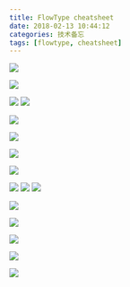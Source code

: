 ```yaml
---
title: FlowType cheatsheet
date: 2018-02-13 10:44:12
categories: 技术备忘
tags: [flowtype, cheatsheet]
---
```


![](http://ww1.sinaimg.cn/large/006kHU7dgy1foenb9mgstj30az0g6gm3.jpg)

![](http://ww1.sinaimg.cn/large/006kHU7dgy1foenbt9bg1j30b40damxl.jpg)

![](http://ww1.sinaimg.cn/large/006kHU7dgy1foencjs0c0j30aq0heq3j.jpg)
![](http://ww1.sinaimg.cn/large/006kHU7dgy1foendvqz0rj30ax0bdjrq.jpg)

![](http://ww1.sinaimg.cn/large/006kHU7dgy1foenf5xd3lj30bv09v3yt.jpg)

![](http://ww1.sinaimg.cn/large/006kHU7dgy1foenguem8kj30b20dawet.jpg)

![](http://ww1.sinaimg.cn/large/006kHU7dgy1foenhh62xmj30av09pwer.jpg)

![](http://ww1.sinaimg.cn/large/006kHU7dgy1foenhsqxfxj30b906zglm.jpg)

![](http://ww1.sinaimg.cn/large/006kHU7dgy1foenipfn27j30gc0hemxq.jpg)
![](http://ww1.sinaimg.cn/large/006kHU7dgy1foenj3h3g3j30c108g74h.jpg)
![](http://ww1.sinaimg.cn/large/006kHU7dgy1foenjlit20j30b70fzq3e.jpg)

![](http://ww1.sinaimg.cn/large/006kHU7dgy1foenk9bxemj30af0dp3yu.jpg)

![](http://ww1.sinaimg.cn/large/006kHU7dgy1foenkqaxf0j309x0ekaaf.jpg)

![](http://ww1.sinaimg.cn/large/006kHU7dgy1foenl63y9sj309e0a3glu.jpg)

![](http://ww1.sinaimg.cn/large/006kHU7dgy1foenlkac2oj309608k3yt.jpg)

![](http://ww1.sinaimg.cn/large/006kHU7dgy1foenm3zmpsj308x04vwei.jpg)